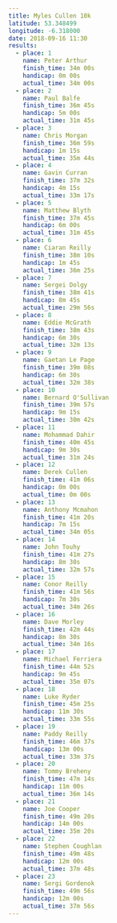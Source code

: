 ```yaml
---
title: Myles Cullen 10k
latitude: 53.348499
longitude: -6.318000
date: 2018-09-16 11:30
results:
  - place: 1
    name: Peter Arthur
    finish_time: 34m 00s
    handicap: 0m 00s
    actual_time: 34m 00s
  - place: 2
    name: Paul Balfe
    finish_time: 36m 45s
    handicap: 5m 00s
    actual_time: 31m 45s
  - place: 3
    name: Chris Morgan
    finish_time: 36m 59s
    handicap: 1m 15s
    actual_time: 35m 44s
  - place: 4
    name: Gavin Curran
    finish_time: 37m 32s
    handicap: 4m 15s
    actual_time: 33m 17s
  - place: 5
    name: Matthew Blyth
    finish_time: 37m 45s
    handicap: 6m 00s
    actual_time: 31m 45s
  - place: 6
    name: Ciaran Reilly
    finish_time: 38m 10s
    handicap: 1m 45s
    actual_time: 36m 25s
  - place: 7
    name: Sergei Dolgy
    finish_time: 38m 41s
    handicap: 8m 45s
    actual_time: 29m 56s
  - place: 8
    name: Eddie McGrath
    finish_time: 38m 43s
    handicap: 6m 30s
    actual_time: 32m 13s
  - place: 9
    name: Gaetan Le Page
    finish_time: 39m 08s
    handicap: 6m 30s
    actual_time: 32m 38s
  - place: 10
    name: Bernard O'Sullivan
    finish_time: 39m 57s
    handicap: 9m 15s
    actual_time: 30m 42s
  - place: 11
    name: Mohammad Dahir
    finish_time: 40m 45s
    handicap: 9m 30s
    actual_time: 31m 24s
  - place: 12
    name: Derek Cullen
    finish_time: 41m 06s
    handicap: 0m 00s
    actual_time: 0m 00s
  - place: 13
    name: Anthony Mcmahon
    finish_time: 41m 20s
    handicap: 7m 15s
    actual_time: 34m 05s
  - place: 14
    name: John Touhy
    finish_time: 41m 27s
    handicap: 8m 30s
    actual_time: 32m 57s
  - place: 15
    name: Conor Reilly
    finish_time: 41m 56s
    handicap: 7m 30s
    actual_time: 34m 26s
  - place: 16
    name: Dave Morley
    finish_time: 42m 44s
    handicap: 8m 30s
    actual_time: 34m 16s
  - place: 17
    name: Michael Ferriera
    finish_time: 44m 52s
    handicap: 9m 45s
    actual_time: 35m 07s
  - place: 18
    name: Luke Ryder
    finish_time: 45m 25s
    handicap: 11m 30s
    actual_time: 33m 55s
  - place: 19
    name: Paddy Reilly
    finish_time: 46m 37s
    handicap: 13m 00s
    actual_time: 33m 37s
  - place: 20 
    name: Tommy Breheny
    finish_time: 47m 14s
    handicap: 11m 00s
    actual_time: 36m 14s
  - place: 21 
    name: Joe Cooper
    finish_time: 49m 20s
    handicap: 14m 00s
    actual_time: 35m 20s
  - place: 22
    name: Stephen Coughlan
    finish_time: 49m 48s
    handicap: 12m 00s
    actual_time: 37m 48s
  - place: 23
    name: Sergi Gordenok
    finish_time: 49m 56s
    handicap: 12m 00s
    actual_time: 37m 56s
---
```

